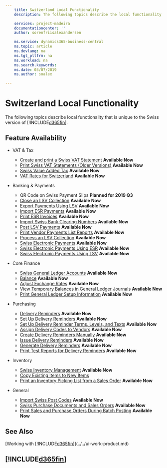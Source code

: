 ```yaml
---
    title: Switzerland Local Functionality
    description: The following topics describe the local functionality in the Swiss version of Business Central.

    services: project-madeira
    documentationcenter: ''
    author: sorenfriisalexandersen

    ms.service: dynamics365-business-central
    ms.topic: article
    ms.devlang: na
    ms.tgt_pltfrm: na
    ms.workload: na
    ms.search.keywords:
    ms.date: 03/07/2019
    ms.author: soalex

---
```

# Switzerland Local Functionality
The following topics describe local functionality that is unique to the Swiss version of [!INCLUDE[d365fin](../../includes/d365fin_md.md)].  

## Feature Availability

* VAT & Tax
    * [Create and print a Swiss VAT Statement](how-to-create-and-print-a-swiss-vat-statement.md) **Available Now**
    * [Print Swiss VAT Statements (Older Versions)](how-to-print-swiss-vat-statements-older-version-.md) **Available Now**
    * [Swiss Value Added Tax](swiss-value-added-tax.md) **Available Now**
    * [VAT Rates for Switzerland](vat-rates-for-switzerland.md) **Available Now**

* Banking & Payments
    * QR Code on Swiss Payment Slips **Planned for 2019 Q3**
    * [Close an LSV Collection](how-to-close-an-lsv-collection.md) **Available Now**
    * [Export Payments Using LSV](how-to-export-payments-using-lsv.md) **Available Now**
    * [Import ESR Payments](how-to-import-esr-payments.md) **Available Now**
    * [Print ESR Invoices]([how-to-print-esr-invoices.md) **Available Now**
    * [Import Swiss Bank Clearing Numbers](how-to-import-swiss-bank-clearing-numbers.md) **Available Now**
    * [Post LSV Payments](how-to-post-lsv-payments.md) **Available Now**
    * [Print Vendor Payments List Reports](how-to-print-vendor-payments-list-reports.md) **Available Now**
    * [Process an LSV Collection](how-to-process-an-lsv-collection.md) **Available Now**
    * [Swiss Electronic Payments](swiss-electronic-payments.md) **Available Now**
    * [Swiss Electronic Payments Using ESR](swiss-electronic-payments-using-esr.md) **Available Now**
    * [Swiss Electronic Payments Using LSV](swiss-electronic-payments-using-lsv-.md) **Available Now**

* Core Finance
    * [Swiss General Ledger Accounts](swiss-general-ledger-accounts.md) **Available Now**
    * [Balance](balance.md) **Available Now**
    * [Adjust Exchange Rates](how-to-adjust-exchange-rates.md) **Available Now**
    * [View Temporary Balances in General Ledger Journals](how-to-view-temporary-balances-in-general-ledger-journals.md) **Available Now**
    * [Print General Ledger Setup Information](how-to-print-general-ledger-setup-information.md) **Available Now**

* Purchasing
    * [Delivery Reminders](delivery-reminders.md) **Available Now**
    * [Set Up Delivery Reminders](how-to-set-up-delivery-reminders.md) **Available Now**
    * [Set Up Delivery Reminder Terms, Levels, and Texts](how-to-set-up-delivery-reminder-terms-levels-and-text.md) **Available Now**
    * [Assign Delivery Codes to Vendors](how-to-assign-delivery-reminder-codes-to-vendors.md) **Available Now**
    * [Create Delivery Reminders Manually](how-to-create-delivery-reminders-manually.md) **Available Now**
    * [Issue Delivery Reminders](how-to-issue-delivery-reminders.md) **Available Now**
    * [Generate Delivery Reminders](how-to-generate-delivery-reminders.md) **Available Now**
    * [Print Test Reports for Delivery Reminders](how-to-print-test-reports-for-delivery-reminders.md) **Available Now**

* Inventory
    * [Swiss Inventory Management](swiss-inventory-management.md) **Available Now**
    * [Copy Existing Items to New Items](how-to-copy-existing-items-to-new-items.md)
    * [Print an Inventory Picking List from a Sales Order](how-to-print-an-inventory-picking-list-from-a-sales-order.md) **Available Now**

* General    
    * [Import Swiss Post Codes](how-to-import-swiss-post-codes.md) **Available Now**
    * [Swiss Purchase Documents and Sales Orders](swiss-purchase-documents-and-sales-documents.md) **Available Now**
    * [Print Sales and Purchase Orders During Batch Posting](how-to-print-sales-and-purchase-orders-during-batch-posting.md) **Available Now**

## See Also
[Working with [!INCLUDE[d365fin](../../includes/d365fin_md.md)]](../../ui-work-product.md)

## [!INCLUDE[d365fin](../../includes/free_trial_md.md)]  

